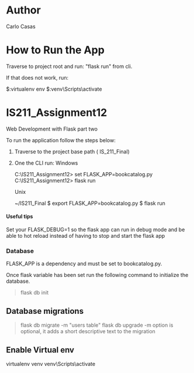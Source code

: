# Author

Carlo Casas

# How to Run the App

Traverse to project root and run: "flask run" from cli.

If that does not work, run:

$:virtualenv env
$:venv\Scripts\activate 

# IS211_Assignment12
Web Development with Flask part two

To run the application follow the steps below:

1. Traverse to the project base path ( IS_211_Final)
2. One the CLI run:
    Windows 
    
    C:\IS211_Assignment12> set FLASK_APP=bookcatalog.py
    C:\IS211_Assignment12> flask run
    
    Unix
    
    ~/IS211_Final
    $ export FLASK_APP=bookcatalog.py
    $ flask run
            
#### Useful tips
Set your FLASK_DEBUG=1 so the flask app can run in debug mode and be able to hot reload instead of having to stop and start the flask app
            
### Database

FLASK_APP is a dependency and must be set to bookcatalog.py.

Once flask variable has been set run the following command to
initialize the database.


> flask db init

## Database migrations

> flask db migrate -m "users table"
> flask db upgrade
-m option is optional, it adds a short descriptive text to
the migration

## Enable Virtual env
virtualenv venv
venv\Scripts\activate